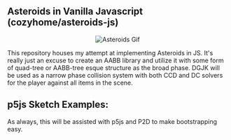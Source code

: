 ## Asteroids in Vanilla Javascript (cozyhome/asteroids-js)
<p align="center">
  <img src="img/asteroids.gif" alt="Asteroids Gif"/>
</p>
This repository houses my attempt at implementing Asteroids in JS. It's really just an excuse to create an AABB library and utilize it with some form of quad-tree or AABB-tree esque structure as the broad phase. DGJK will be used as a narrow phase collision system with both CCD and DC solvers for the player against all items in the scene. 
<br>  

## p5js Sketch Examples:
As always, this will be assisted with p5js and P2D to make bootstrapping easy.